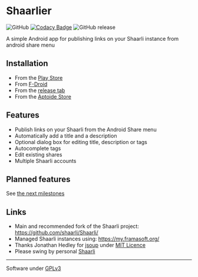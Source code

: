 # Shaarlier

![GitHub](https://img.shields.io/github/license/dimtion/Shaarlier.svg)
[![Codacy Badge](https://api.codacy.com/project/badge/grade/6228d636f0e44708b2739a35e8b9a2b0)](https://www.codacy.com/app/zizou-xena/Shaarlier)
![GitHub release](https://img.shields.io/github/release/dimtion/Shaarlier.svg)

A simple Android app for publishing links on your Shaarli instance from android share menu

## Installation
- From the [Play Store](https://play.google.com/store/apps/details?id=com.dimtion.shaarlier)
- From [F-Droid](https://f-droid.org/en/packages/com.dimtion.shaarlier/)
- From the [release tab](https://github.com/dimtion/Shaarlier/releases)
- From the [Aptoide Store](https://f-droid.org/en/packages/com.dimtion.shaarlier/)

## Features
- Publish links on your Shaarli from the Android Share menu
- Automatically add a title and a description
- Optional dialog box for editing title, description or tags
- Autocomplete tags
- Edit existing shares
- Multiple Shaarli accounts

## Planned features
See [the next milestones](https://github.com/dimtion/Shaarlier/milestones)

## Links
- Main and recommended fork of the Shaarli project: https://github.com/shaarli/Shaarli/
- Managed Shaarli instances using: https://my.framasoft.org/
- Thanks Jonathan Hedley for [jsoup](http://jsoup.org/) under [MIT Licence](http://jsoup.org/license)
- Please swing by personal [Shaarli](https://shaarli.dimtion.fr)

--------

Software under [GPLv3](https://www.gnu.org/licenses/gpl.html)
